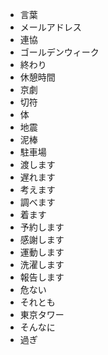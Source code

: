 * 言葉
* メールアドレス
* 連協
* ゴールデンウィーク
* 終わり
* 休憩時間
* 京劇
* 切符
* 体
* 地震
* 泥棒
* 駐車場
* 渡します
* 遅れます
* 考えます
* 調べます
* 着ます
* 予約します
* 感謝します
* 運動します
* 洗濯します
* 報告します
* 危ない
* それとも
* 東京タワー
* そんなに
* 過ぎ
